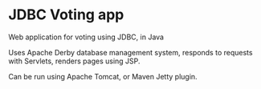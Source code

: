 # JDBC Voting app
Web application for voting using JDBC, in Java


Uses Apache Derby database management system, responds to requests with Servlets, renders pages using JSP.

Can be run using Apache Tomcat, or Maven Jetty plugin.
